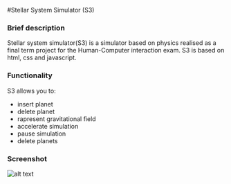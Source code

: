 #Stellar System Simulator (S3)
### Brief description
Stellar system simulator(S3) is a simulator based on physics realised as a final term project for the Human-Computer interaction exam.
S3 is based on html, css and javascript.

### Functionality
S3 allows you to:
* insert planet
* delete planet
* rapresent gravitational field
* accelerate simulation
* pause simulation
* delete planets

### Screenshot
![alt text]([https://github.com/WackoToe/[Stellar-System-Simulator]/blob/Images/presentationScreenshot1.png](https://github.com/WackoToe/Stellar-System-Simulator/blob/master/Images/presentationScreenshot1.png?raw=true))
